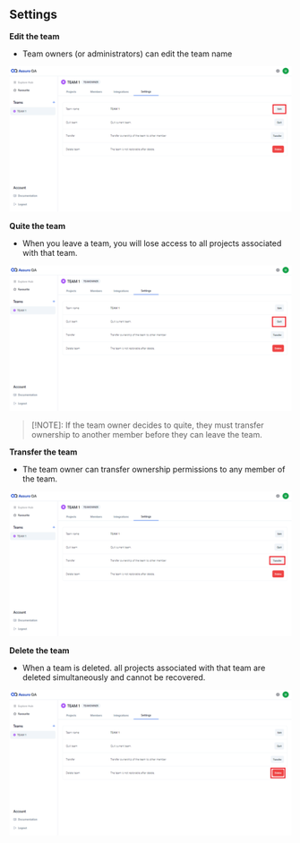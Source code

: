 ## Settings 


**Edit the team** 

- Team owners (or administrators) can edit the team name

![SS1](./TeamImages/SS1.png)

**Quite the team**

- When you leave a team, you will lose access to all projects associated with that team.

![SS2](./TeamImages/SS2.png)

> [!NOTE]:
> If the team owner decides to quite, they must transfer ownership to another member before they can leave the team. 

**Transfer the team** 

- The team owner can transfer ownership permissions to any member of the team.

![SS3](./TeamImages/SS3.png)

**Delete the team** 
  
- When a team is deleted. all projects associated with that team are deleted simultaneously and cannot be recovered.

![SS4](./TeamImages/SS4.png)